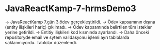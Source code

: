 # JavaReactKamp-7-hrmsDemo3
-> JavaReactKamp 7.gün 3.ödev gerçekleştirildi. 
-> Ödev kapsamının dışına (entity ilişkileri hariç) çıkılmadı.
-> Ödev kapsamında belirtilen tüm istekler yerine getirildi.
-> Entitiy ilişkileri kod kısmında ayarlandı.
-> Daha önceki repositoryde email ve sytem validasyonu işlemi ayrı tablolarda saklanmıyordu. Tablolar düzenlendi.
